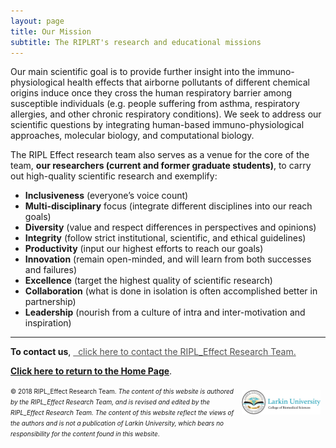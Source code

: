 ```yaml
---
layout: page
title: Our Mission
subtitle: The RIPLRT's research and educational missions
---
```


Our main scientific goal is to provide further insight into the immuno-physiological health effects that airborne pollutants of different chemical origins induce once they cross the human respiratory barrier among susceptible individuals (e.g. people suffering from asthma, respiratory allergies, and other chronic respiratory conditions). We seek to address our scientific questions by integrating human-based immuno-physiological approaches, molecular biology, and computational biology.
 
The RIPL Effect research team also serves as a venue for the core of the team, <strong>our researchers (current and former graduate students)</strong>, to carry out high-quality scientific research and exemplify:

- **Inclusiveness** (everyone’s voice count)
- **Multi-disciplinary** focus (integrate different disciplines into our reach goals)
- **Diversity** (value and respect differences in perspectives and opinions)
- **Integrity** (follow strict institutional, scientific, and ethical guidelines)
- **Productivity** (input our highest efforts to reach our goals)
- **Innovation** (remain open-minded, and will learn from both successes and failures)
- **Excellence** (target the highest quality of scientific research)
- **Collaboration** (what is done in isolation is often accomplished better in partnership)
- **Leadership** (nourish from a culture of intra and inter-motivation and inspiration)

---
**To contact us**, 
<a href="mailto:contactus@riplrt.com" target="_blank" style="color:#515151;"><i class="fa fa-envelope" style="font-size:1em"></i> &nbsp; click here to contact the RIPL_Effect Research Team.<br></a>

<a href="https://www.riplrt.com/"><strong>Click here to return to the Home Page</strong></a>.


<a href="http://ularkin.org/college-of-biomedical-sciences/">
  <img src="/img/LU-Biomed-Logo-Horizontal-1.png" alt="College of Biomedical Sciences at Larkin University" align="right" style="width: 25%; height: 25%; margin:8px"/>
</a>

<font size="1">&#169; 2018 RIPL_Effect Research Team. <i>The content of this website is authored by the RIPL_Effect Research Team, and is revised and edited by the RIPL_Effect Research Team. The content of this website reflect the views of the authors and is not a publication of Larkin University, which bears no responsibility for the content found in this website</i>.</font>